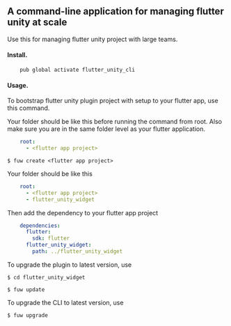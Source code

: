 ## A command-line application for managing flutter unity at scale

Use this for managing flutter unity project with large teams.


#### Install.

```shell script
    pub global activate flutter_unity_cli
```

#### Usage.

To bootstrap flutter unity plugin project with setup to your flutter app, use this command.

Your folder should be like this before running the command from root.
Also make sure you are in the same folder level as your flutter application.

```yaml
    root:
      - <flutter app project>
```

```shell script
$ fuw create <flutter app project>
```

Your folder should be like this
```yaml
    root:
      - <flutter app project>
      - flutter_unity_widget
```

Then add the dependency to your flutter app project
```yaml
    dependencies:
      flutter:
        sdk: flutter
      flutter_unity_widget:
        path: ../flutter_unity_widget

```


To upgrade the plugin to latest version, use
```shell script
$ cd flutter_unity_widget

$ fuw update
```

To upgrade the CLI to latest version, use
```shell script
$ fuw upgrade
```
